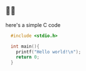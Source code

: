 ## 🐝🐝

here's a simple C code
```c
  #include <stdio.h>

  int main(){
    printf("Hello world!\n");
    return 0;
  }
```


